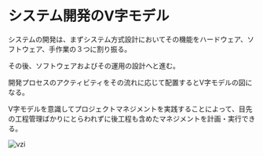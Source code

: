 # システム開発のV字モデル

システムの開発は、まずシステム方式設計においてその機能をハードウェア、ソフトウェア、手作業の３つに割り振る。  

その後、ソフトウェアおよびその運用の設計へと進む。  

開発プロセスのアクティビティをその流れに応じて配置するとV字モデルの図になる。  

V字モデルを意識してプロジェクトマネジメントを実践することによって、目先の工程管理ばかりにとらわれずに後工程も含めたマネジメントを計画・実行できる。

![vzi](https://lh3.googleusercontent.com/proxy/ROrUoLnjjrfrtqGHBcS8IuZWZUxNN9X_XJnQEDHqwfOAT7wBaNR-YxC4nDlMppQhXS-_HyxmtpBrDk-6cdP5pc6MzBiHZ941IVJp6ZjOXL6cKA)